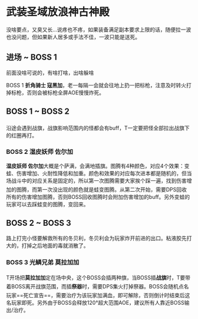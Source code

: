 # 武装圣域放浪神古神殿

没啥要点，又臭又长…说疼也不疼，如果装备满足副本要求上限的话，随便拉一波也没问题，但如果新人居多或手法不佳，一波只能是送死。

## 进场 ~ BOSS 1

前面没啥可说的，有啥打啥，出啥躲啥

BOSS 1 **折角骑士 寇黑加**，老一每隔一会就会往地上扔一把标枪，注意及时转火打掉标枪，否则会被标枪全屏AOE慢慢炸死。

## BOSS 1 ~ BOSS 2

沿途会遇到战旗，战旗影响范围内的怪都会有buff，<img class="no-zoom sm-icon" :src="$withBase('/images/jobs/tank.png')" height="20">T一定要把怪全部拉出战旗下的红圈再打。

### BOSS 2 湿皮妖师 佐尔加
**湿皮妖师 佐尔加**大概是个萨满，会满地插旗。图腾有4种颜色，对应4个效果：变蛙、伤害增加、火耐性降低和加重。颜色和效果的对应每次进本都是随机的，但当场战斗中的对应关系是固定的，所以第一次图腾需要大家挨个踩一遍，找到伤害增加的图腾，而第一次没出现的颜色就是蛙变图腾。从第二次开始，需要<img class="no-zoom sm-icon" :src="$withBase('/images/jobs/dps.png')" height="20">DPS回收所有的伤害增加图腾，否则BOSS回收图腾时会附加伤害增加的buff。另外变蛙的玩家可以去踩蛙变的图腾，变回来。

## BOSS 2 ~ BOSS 3

路上打完小怪要解救所有的冬贝利，冬贝利会为玩家炸开前进的出口。粘液胶先打大的，打掉之后地面的毒就消散了。

### BOSS 3 光鳞兄弟 莫拉加加
<img class="no-zoom sm-icon" :src="$withBase('/images/jobs/tank.png')" height="20">T开场把**莫拉加加**定在场中央，这个BOSS会插两种旗，当BOSS插**战旗**时，<img class="no-zoom sm-icon" :src="$withBase('/images/jobs/tank.png')" height="20">T要带着BOSS离开战旗范围，而插**祭器**时，需要<img class="no-zoom sm-icon" :src="$withBase('/images/jobs/dps.png')" height="20">DPS集火打掉祭器。BOSS会随机点名玩家==死亡宣告==，需要<img class="no-zoom sm-icon" :src="$withBase('/images/jobs/healer.png')" height="20">治疗为该玩家加满血，即可解除，否则倒计时结束后这名玩家即死。另外由于BOSS会释放120°超大范围AOE，建议所有人靠近BOSS输出/治疗。